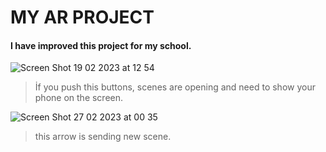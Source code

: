 # MY AR PROJECT

#### I have improved this project for my school. 

![Screen Shot 19 02 2023 at 12 54](https://user-images.githubusercontent.com/77536512/221438500-3390e47e-437c-4c85-8c92-02c27db3aa87.png) 

> İf you push this buttons, scenes are opening and need to show your phone on the screen. 

![Screen Shot 27 02 2023 at 00 35](https://user-images.githubusercontent.com/77536512/221438812-0196db26-e450-4060-ac62-ad4cffc889d2.png)

> this arrow is sending new scene.



